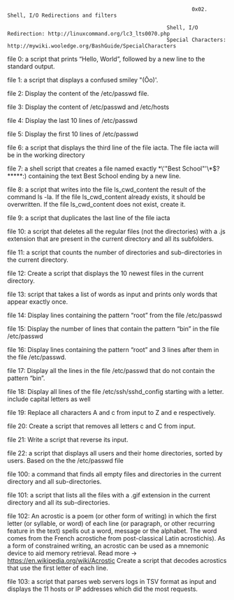                                                                0x02. Shell, I/O Redirections and filters
                                                               
                                                       Shell, I/O Redirection: http://linuxcommand.org/lc3_lts0070.php
                                                       Special Characters: http://mywiki.wooledge.org/BashGuide/SpecialCharacters
                                                       
file 0: a script that prints “Hello, World”, followed by a new line to the standard output.

file 1: a script that displays a confused smiley "(Ôo)'.

file 2: Display the content of the /etc/passwd file.

file 3: Display the content of /etc/passwd and /etc/hosts

file 4: Display the last 10 lines of /etc/passwd

file 5: Display the first 10 lines of /etc/passwd

file 6: a script that displays the third line of the file iacta. The file iacta will be in the working directory

file 7: a shell script that creates a file named exactly \*\\'"Best School"\'\\*$\?\*\*\*\*\*:) containing the text Best School ending by a new line.

file 8: a script that writes into the file ls_cwd_content the result of the command ls -la. If the file ls_cwd_content already exists, it should be overwritten. If the file ls_cwd_content does not exist, create it.

file 9: a script that duplicates the last line of the file iacta

file 10: a script that deletes all the regular files (not the directories) with a .js extension that are present in the current directory and all its subfolders.

file 11: a script that counts the number of directories and sub-directories in the current directory.

file 12: Create a script that displays the 10 newest files in the current directory.

file 13:  script that takes a list of words as input and prints only words that appear exactly once.

file 14: Display lines containing the pattern “root” from the file /etc/passwd

file 15: Display the number of lines that contain the pattern “bin” in the file /etc/passwd

file 16: Display lines containing the pattern “root” and 3 lines after them in the file /etc/passwd.

file 17: Display all the lines in the file /etc/passwd that do not contain the pattern “bin”.

file 18: Display all lines of the file /etc/ssh/sshd_config starting with a letter. include capital letters as well

file 19: Replace all characters A and c from input to Z and e respectively.

file 20: Create a script that removes all letters c and C from input.

file 21: Write a script that reverse its input.

file 22: a script that displays all users and their home directories, sorted by users. Based on the the /etc/passwd file

file 100: a command that finds all empty files and directories in the current directory and all sub-directories.

file 101: a script that lists all the files with a .gif extension in the current directory and all its sub-directories.

file 102: 
An acrostic is a poem (or other form of writing) in which the first letter (or syllable, or word) of each line (or paragraph, or other recurring feature in the text) spells out a word, message or the alphabet. The word comes from the French acrostiche from post-classical Latin acrostichis). As a form of constrained writing, an acrostic can be used as a mnemonic device to aid memory retrieval. Read more -> https://en.wikipedia.org/wiki/Acrostic
Create a script that decodes acrostics that use the first letter of each line.

file 103: a script that parses web servers logs in TSV format as input and displays the 11 hosts or IP addresses which did the most requests.
